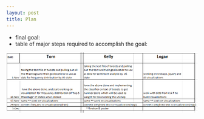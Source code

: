 ```yaml
---
layout: post
title: Plan
---
```


- final goal:
- table of major steps required to accomplish the goal:

![](table2.PNG)
